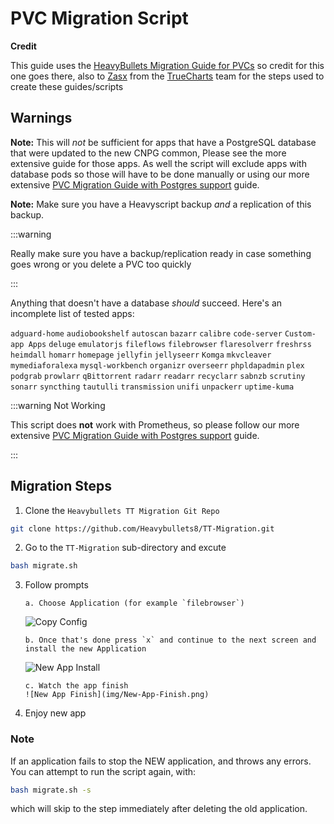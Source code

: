 # PVC Migration Script

**Credit**

This guide uses the [HeavyBullets Migration Guide for PVCs](https://github.com/Heavybullets8/TT-Migration) so credit for this one goes there, also to [Zasx](https://github.com/ZasX) from the [TrueCharts](https://www.truecharts.org) team for the steps used to create these guides/scripts

## Warnings

**Note:** This will _not_ be sufficient for apps that have a PostgreSQL database that were updated to the new CNPG common, Please see the more extensive guide for those apps. As well the script will exclude apps with database pods so those will have to be done manually or using our more extensive [PVC Migration Guide with Postgres support](https://truecharts.org/manual/SCALE/guides/migration-pvc/) guide.

**Note:** Make sure you have a Heavyscript backup _and_ a replication of this backup.

:::warning

Really make sure you have a backup/replication ready in case something goes wrong or you delete a PVC too quickly

:::

Anything that doesn't have a database _should_ succeed. Here's an incomplete list of tested apps:

`adguard-home`
`audiobookshelf`
`autoscan`
`bazarr`
`calibre`
`code-server`
`Custom-app Apps`
`deluge`
`emulatorjs`
`fileflows`
`filebrowser`
`flaresolverr`
`freshrss`
`heimdall`
`homarr`
`homepage`
`jellyfin`
`jellyseerr`
`Komga`
`mkvcleaver`
`mymediaforalexa`
`mysql-workbench`
`organizr`
`overseerr`
`phpldapadmin`
`plex`
`podgrab`
`prowlarr`
`qBittorrent`
`radarr`
`readarr`
`recyclarr`
`sabnzb`
`scrutiny`
`sonarr`
`syncthing`
`tautulli`
`transmission`
`unifi`
`unpackerr`
`uptime-kuma`

:::warning Not Working

This script does **not** work with Prometheus, so please follow our more extensive [PVC Migration Guide with Postgres support](https://truecharts.org/manual/SCALE/guides/migration-pvc/) guide.

:::

## Migration Steps

1. Clone the `Heavybullets TT Migration Git Repo`

```bash
git clone https://github.com/Heavybullets8/TT-Migration.git
```

2. Go to the `TT-Migration` sub-directory and excute

```bash
bash migrate.sh
```

3.  Follow prompts

        a. Choose Application (for example `filebrowser`)

    ![Copy Config](img/Copy-App-Config.png)

        b. Once that's done press `x` and continue to the next screen and install the new Application

    ![New App Install](img/New-App-Config.png)

        c. Watch the app finish
        ![New App Finish](img/New-App-Finish.png)

4.  Enjoy new app

### Note

If an application fails to stop the NEW application, and throws any errors. You can attempt to run the script again, with:

```bash
bash migrate.sh -s
```

which will skip to the step immediately after deleting the old application.
